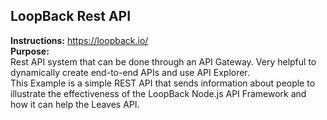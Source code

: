 ## LoopBack Rest API
**Instructions:**  https://loopback.io/  
**Purpose:**   
Rest API system that can be done through an API Gateway. Very helpful to dynamically create end-to-end APIs and use API Explorer.  
This Example is a simple REST API that sends information about people to illustrate the effectiveness of the LoopBack Node.js API Framework and how it can help the Leaves API.
